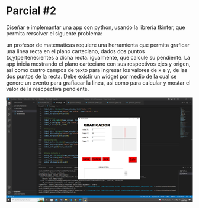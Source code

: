 # Parcial #2 
Diseñar e implemantar una app con python, usando la librería tkinter, que permita rersolver el siguente problema:

un profesor de matematicas requiere una herramienta que permita graficar una linea recta en el plano carteciano, dados  dos puntos (x,y)pertenecientes a dicha recta. igualmente, que calcule su pendiente. La app inicia mostrando el plano carteciano con sus respectivos ejes y origen, asi como cuatro campos de texto para ingresar los valores de x e y, de las dos puntos de la recta. Debe existir un widget por medio de la cual se genere un evento para grafiacar la linea, asi como para calcular y mostar el valor de la rescpectiva pendiente. 

![programa](programa.png)
